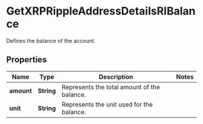 

# GetXRPRippleAddressDetailsRIBalance

Defines the balance of the account.

## Properties

Name | Type | Description | Notes
------------ | ------------- | ------------- | -------------
**amount** | **String** | Represents the total amount of the balance. | 
**unit** | **String** | Represents the unit used for the balance. | 



